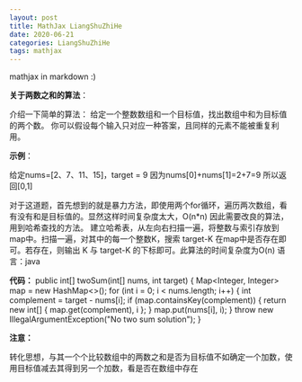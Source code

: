 ```yaml
---
layout: post
title: MathJax LiangShuZhiHe
date: 2020-06-21
categories: LiangShuZhiHe
tags: mathjax 
---
```


mathjax in markdown :)

**关于两数之和的算法**：

介绍一下简单的算法：
给定一个整数数组和一个目标值，找出数组中和为目标值的两个数。
你可以假设每个输入只对应一种答案，且同样的元素不能被重复利用。

**示例**：

给定nums=[2、7、11、15]，target = 9
因为nums[0]+nums[1]=2+7=9
所以返回[0,1]

对于这道题，首先想到的就是暴力方法，即使用两个for循环，遍历两次数组，看有没有和是目标值的。显然这样时间复杂度太大，O(n*n)
因此需要改良的算法，用到哈希查找的方法。
建立哈希表，从左向右扫描一遍，将整数与索引存放到map中。扫描一遍，对其中的每一个整数K，搜索 target-K 在map中是否存在即可。若存在，则输出 K 与 target-K 的下标即可。此算法的时间复杂度为O(n)
语言：java

**代码：**
public int[] twoSum(int[] nums, int target) {
    Map<Integer, Integer> map = new HashMap<>();
    for (int i = 0; i < nums.length; i++) {
        int complement = target - nums[i];
        if (map.containsKey(complement)) {
            return new int[] { map.get(complement), i };
        }
        map.put(nums[i], i);
    }
    throw new IllegalArgumentException("No two sum solution");
}

**注意：**

转化思想，与其一个个比较数组中的两数之和是否为目标值不如确定一个加数，使用目标值减去其得到另一个加数，看是否在数组中存在